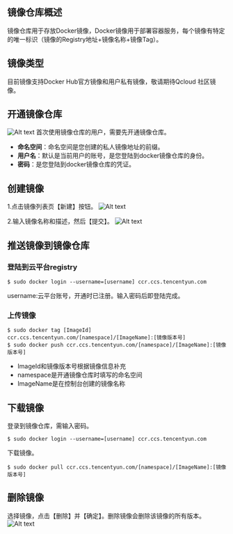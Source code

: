 ## 镜像仓库概述
镜像仓库用于存放Docker镜像，Docker镜像用于部署容器服务，每个镜像有特定的唯一标识（镜像的Registry地址+镜像名称+镜像Tag）。

## 镜像类型
目前镜像支持Docker Hub官方镜像和用户私有镜像，敬请期待Qcloud 社区镜像。

## 开通镜像仓库
![Alt text](http://imgcache.tcecqpoc.fsphere.cn/image/mc.qcloudimg.com/static/img/b0ce4b921b60f4f79fec6be455e16f4f/Image+005.png)
首次使用镜像仓库的用户，需要先开通镜像仓库。

- **命名空间**：命名空间是您创建的私人镜像地址的前缀。
- **用户名**：默认是当前用户的账号，是您登陆到docker镜像仓库的身份。
- **密码**：是您登陆到docker镜像仓库的凭证。

## 创建镜像
1.点击镜像列表页【新建】按钮。
![Alt text](http://imgcache.tcecqpoc.fsphere.cn/image/mc.qcloudimg.com/static/img/73e7951509c8bef8f7eaf703af6cb8df/Image+001.png)

2.输入镜像名称和描述，然后【提交】。
![Alt text](http://imgcache.tcecqpoc.fsphere.cn/image/mc.qcloudimg.com/static/img/026b93deb76bfaeff5a27d24878529a2/Image+003.png)

## 推送镜像到镜像仓库
### 登陆到云平台registry

```
$ sudo docker login --username=[username] ccr.ccs.tencentyun.com
```
username:云平台账号，开通时已注册。输入密码后即登陆完成。
### 上传镜像
```
$ sudo docker tag [ImageId] ccr.ccs.tencentyun.com/[namespace]/[ImageName]:[镜像版本号]
$ sudo docker push ccr.ccs.tencentyun.com/[namespace]/[ImageName]:[镜像版本号]
```

- ImageId和镜像版本号根据镜像信息补充
- namespace是开通镜像仓库时填写的命名空间
- ImageName是在控制台创建的镜像名称


## 下载镜像
登录到镜像仓库，需输入密码。
```
$ sudo docker login --username=[username] ccr.ccs.tencentyun.com
```

下载镜像。
```
$ sudo docker pull ccr.ccs.tencentyun.com/[namespace]/[ImageName]:[镜像版本号]
```

## 删除镜像
选择镜像，点击【删除】并【确定】。删除镜像会删除该镜像的所有版本。
![Alt text](http://imgcache.tcecqpoc.fsphere.cn/image/mc.qcloudimg.com/static/img/7bc3adadf35e8d452a380c613abb264e/Image+050.png)
